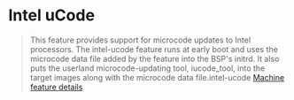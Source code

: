 # Intel uCode

> This feature provides support for microcode updates to Intel processors.  The intel-ucode feature runs at early boot and uses the microcode data file added by the feature into the BSP's
    initrd.  It also puts the userland microcode-updating tool, iucode_tool, into the target images along with the microcode data file.intel-ucode [Machine feature details](https://download.ostroproject.org/releases/ostro-os/milestone/v1.0.0/sdk-data/intel-quark/layers/ostro-os/meta-intel/README)

